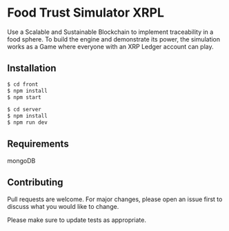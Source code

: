 # Food Trust Simulator XRPL

Use a Scalable and Sustainable Blockchain to implement traceability in a food sphere.
To build the engine and demonstrate its power, the simulation works as a Game where everyone with an XRP Ledger account can play. 

## Installation

```bash
$ cd front
$ npm install
$ npm start
```

```bash
$ cd server
$ npm install
$ npm run dev
```
## Requirements
mongoDB


## Contributing
Pull requests are welcome. For major changes, please open an issue first to discuss what you would like to change.

Please make sure to update tests as appropriate.
